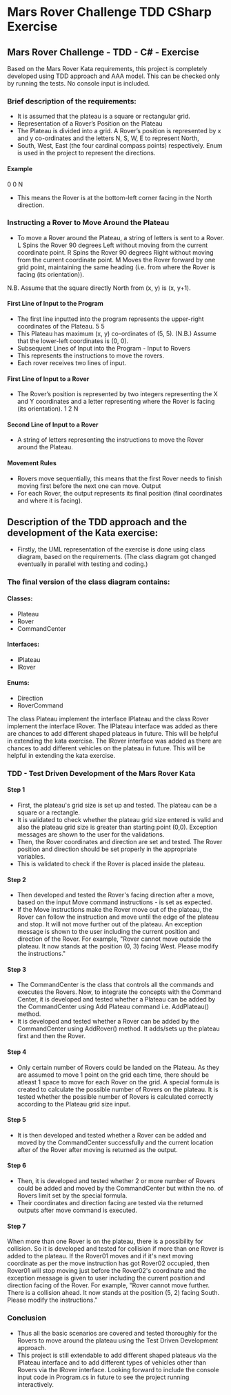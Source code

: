 # Mars Rover Challenge TDD CSharp Exercise
## Mars Rover Challenge - TDD - C# - Exercise 

Based on the Mars Rover Kata requirements, this project is completely developed using TDD approach and AAA model. This can be checked only by running the tests. No console input is included.

### Brief description of the requirements:

- It is assumed that the plateau is a square or rectangular grid.
- Representation of a Rover’s Position on the Plateau
- The Plateau is divided into a grid. A Rover’s position is represented by x and y co-ordinates and the letters N, S, W, E to represent North,
- South, West, East (the four cardinal compass points) respectively. Enum is used in the project to represent the directions.
#### Example
0 0 N
- This means the Rover is at the bottom-left corner facing in the North direction.

### Instructing a Rover to Move Around the Plateau
- To move a Rover around the Plateau, a string of letters is sent to a Rover. L Spins the Rover 90 degrees Left without moving from the current coordinate point. R Spins the Rover 90 degrees Right without moving from the current coordinate point. M Moves the Rover forward by one grid point, maintaining the same heading (i.e. from where the Rover is facing (its orientation)).

N.B. Assume that the square directly North from (x, y) is (x, y+1).

#### First Line of Input to the Program
- The first line inputted into the program represents the upper-right coordinates of the Plateau.
5 5
- This Plateau has maximum (x, y) co-ordinates of (5, 5). (N.B.) Assume that the lower-left coordinates is (0, 0).
- Subsequent Lines of Input into the Program - Input to Rovers
- This represents the instructions to move the rovers.
- Each rover receives two lines of input.

#### First Line of Input to a Rover
- The Rover’s position is represented by two integers representing the X and Y coordinates and a letter representing where the Rover is facing (its
orientation).
1 2 N

#### Second Line of Input to a Rover
- A string of letters representing the instructions to move the Rover around the Plateau.

#### Movement Rules
- Rovers move sequentially, this means that the first Rover needs to finish moving first before the next one can move.
Output
- For each Rover, the output represents its final position (final coordinates and where it is facing).

## Description of the TDD approach and the development of the Kata exercise:

- Firstly, the UML representation of the exercise is done using class diagram, based on the requirements. (The class diagram got changed eventually in parallel with testing and coding.)

### The final version of the class diagram contains:

#### Classes:
- Plateau
- Rover
- CommandCenter

#### Interfaces:
- IPlateau
- IRover

#### Enums:
- Direction
- RoverCommand

The class Plateau implement the interface IPlateau and the class Rover implement the interface IRover. 
The IPlateau interface was added as there are chances to add different shaped plateaus in future. This will be helpful in extending the kata exercise.
The IRover interface was added as there are chances to add different vehicles on the plateau in future. This will be helpful in extending the kata exercise.

### TDD - Test Driven Development of the Mars Rover Kata 

#### Step 1
- First, the plateau's grid size is set up and tested. The plateau can be a square or a rectangle.
- It is validated to check whether the plateau grid size entered is valid and also the plateau grid size is greater than starting point (0,0). Exception messages are shown to the user for the validations.
- Then, the Rover coordinates and direction are set and tested. The Rover position and direction should be set properly in the appropriate variables.
- This is validated to check if the Rover is placed inside the plateau.

#### Step 2
- Then developed and tested the Rover's facing direction after a move, based on the input Move command instructions - is set as expected. 
- If the Move instructions make the Rover move out of the plateau, the Rover can follow the instruction and move until the edge of the plateau and stop. It will not move further out of the plateau. An exception message is shown to the user including the current position and direction of the Rover. For example, "Rover cannot move outside the plateau. It now stands at the position (0, 3) facing West. Please modify the instructions."

#### Step 3
- The CommandCenter is the class that controls all the commands and executes the Rovers. Now, to integrate the concepts with the Command Center, it is developed and tested whether a Plateau can be added by the CommandCenter using Add Plateau command i.e. AddPlateau() method.
- It is developed and tested whether a Rover can be added by the CommandCenter using AddRover() method. It adds/sets up the plateau first and then the Rover.

#### Step 4
- Only certain number of Rovers could be landed on the Plateau. As they are assumed to move 1 point on the grid each time, there should be atleast 1 space to move for each Rover on the grid. A special formula is created to calculate the possible number of Rovers on the plateau. It is tested whether the possible number of Rovers is calculated correctly according to the Plateau grid size input.

#### Step 5
- It is then developed and tested whether a Rover can be added and moved by the CommandCenter successfully and the current location after of the Rover after moving is returned as the output.

#### Step 6
- Then, it is developed and tested whether 2 or more number of Rovers could be added and moved by the CommandCenter but within the no. of Rovers limit set by the special formula.
- Their coordinates and direction facing are tested via the returned outputs after move command is executed.

#### Step 7
When more than one Rover is on the plateau, there is a possibility for collision. So it is developed and tested for collision if more than one Rover is added to the plateau. If the Rover01 moves and if it's next moving coordinate as per the move instruction has got Rover02 occupied, then Rover01 will stop moving just before the Rover02's coordinate and the exception message is given to user including the current position and direction facing of the Rover. For example, "Rover cannot move further. There is a collision ahead. It now stands at the position (5, 2) facing South. Please modify the instructions."

### Conclusion

- Thus all the basic scenarios are covered and tested thoroughly for the Rovers to move around the plateau using the Test Driven Development approach.
- This project is still extendable to add different shaped plateaus via the IPlateau interface and to add different types of vehicles other than Rovers via the IRover interface. Looking forward to include the console input code in Program.cs in future to see the project running interactively.





